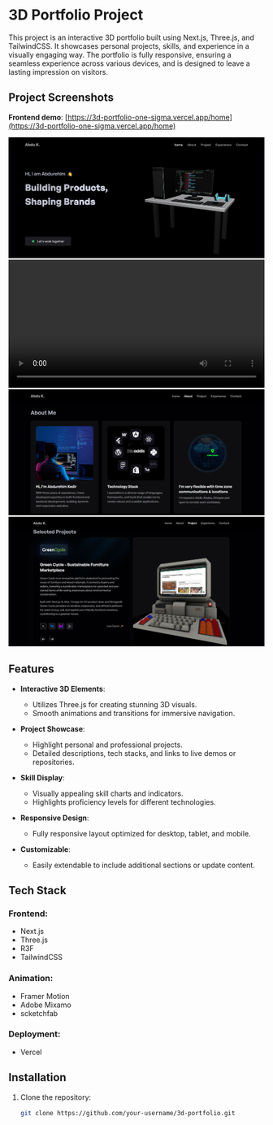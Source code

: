 # 3D Portfolio Project

This project is an interactive 3D portfolio built using Next.js, Three.js, and TailwindCSS. It showcases personal projects, skills, and experience in a visually engaging way. The portfolio is fully responsive, ensuring a seamless experience across various devices, and is designed to leave a lasting impression on visitors.

## Project Screenshots 
**Frontend demo**: [https://3d-portfolio-one-sigma.vercel.app/home](https://3d-portfolio-one-sigma.vercel.app/home)

![s1](public/readme-assets/hero.png)
<video src="public/readme-assets/experience.mp4" controls style="width: 100%;"></video>
![s3](public/readme-assets/about.png)
![s4](public/readme-assets/project.png)

## Features

- **Interactive 3D Elements**:
  - Utilizes Three.js for creating stunning 3D visuals.
  - Smooth animations and transitions for immersive navigation.

- **Project Showcase**:
  - Highlight personal and professional projects.
  - Detailed descriptions, tech stacks, and links to live demos or repositories.

- **Skill Display**:
  - Visually appealing skill charts and indicators.
  - Highlights proficiency levels for different technologies.

- **Responsive Design**:
  - Fully responsive layout optimized for desktop, tablet, and mobile.

- **Customizable**:
  - Easily extendable to include additional sections or update content.

## Tech Stack

### Frontend:
- Next.js
- Three.js
- R3F
- TailwindCSS

### Animation:
- Framer Motion
- Adobe Mixamo
- scketchfab

### Deployment:
- Vercel

## Installation

1. Clone the repository:
   ```bash
   git clone https://github.com/your-username/3d-portfolio.git
